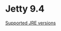 # Jetty 9.4

[Supported JRE versions](https://www.eclipse.org/jetty/documentation/current/what-jetty-version.html)